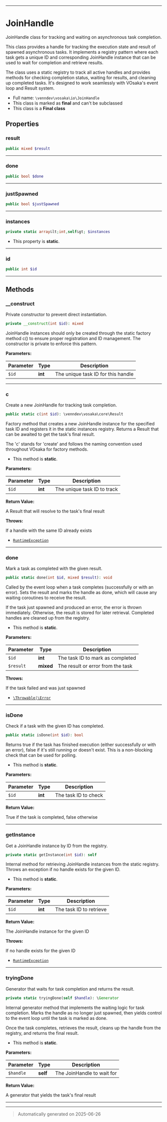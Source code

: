 ***

# JoinHandle

JoinHandle class for tracking and waiting on asynchronous task completion.

This class provides a handle for tracking the execution state and result
of spawned asynchronous tasks. It implements a registry pattern where
each task gets a unique ID and corresponding JoinHandle instance that
can be used to wait for completion and retrieve results.

The class uses a static registry to track all active handles and provides
methods for checking completion status, waiting for results, and cleaning
up completed tasks. It's designed to work seamlessly with VOsaka's
event loop and Result system.

* Full name: `\venndev\vosaka\io\JoinHandle`
* This class is marked as **final** and can't be subclassed
* This class is a **Final class**



## Properties


### result



```php
public mixed $result
```






***

### done



```php
public bool $done
```






***

### justSpawned



```php
public bool $justSpawned
```






***

### instances



```php
private static array&lt;int,self&gt; $instances
```



* This property is **static**.


***

### id



```php
public int $id
```






***

## Methods


### __construct

Private constructor to prevent direct instantiation.

```php
private __construct(int $id): mixed
```

JoinHandle instances should only be created through the static
factory method c() to ensure proper registration and ID management.
The constructor is private to enforce this pattern.






**Parameters:**

| Parameter | Type | Description |
|-----------|------|-------------|
| `$id` | **int** | The unique task ID for this handle |





***

### c

Create a new JoinHandle for tracking task completion.

```php
public static c(int $id): \venndev\vosaka\core\Result
```

Factory method that creates a new JoinHandle instance for the specified
task ID and registers it in the static instances registry. Returns a
Result that can be awaited to get the task's final result.

The 'c' stands for 'create' and follows the naming convention used
throughout VOsaka for factory methods.

* This method is **static**.




**Parameters:**

| Parameter | Type | Description |
|-----------|------|-------------|
| `$id` | **int** | The unique task ID to track |


**Return Value:**

A Result that will resolve to the task's final result



**Throws:**
<p>If a handle with the same ID already exists</p>

- [`RuntimeException`](../../../RuntimeException.md)



***

### done

Mark a task as completed with the given result.

```php
public static done(int $id, mixed $result): void
```

Called by the event loop when a task completes (successfully or with
an error). Sets the result and marks the handle as done, which will
cause any waiting coroutines to receive the result.

If the task just spawned and produced an error, the error is thrown
immediately. Otherwise, the result is stored for later retrieval.
Completed handles are cleaned up from the registry.

* This method is **static**.




**Parameters:**

| Parameter | Type | Description |
|-----------|------|-------------|
| `$id` | **int** | The task ID to mark as completed |
| `$result` | **mixed** | The result or error from the task |




**Throws:**
<p>If the task failed and was just spawned</p>

- [`\Throwable|\Error`](../../../Throwable|/Error.md)



***

### isDone

Check if a task with the given ID has completed.

```php
public static isDone(int $id): bool
```

Returns true if the task has finished execution (either successfully
or with an error), false if it's still running or doesn't exist.
This is a non-blocking check that can be used for polling.

* This method is **static**.




**Parameters:**

| Parameter | Type | Description |
|-----------|------|-------------|
| `$id` | **int** | The task ID to check |


**Return Value:**

True if the task is completed, false otherwise




***

### getInstance

Get a JoinHandle instance by ID from the registry.

```php
private static getInstance(int $id): self
```

Internal method for retrieving JoinHandle instances from the static
registry. Throws an exception if no handle exists for the given ID.

* This method is **static**.




**Parameters:**

| Parameter | Type | Description |
|-----------|------|-------------|
| `$id` | **int** | The task ID to retrieve |


**Return Value:**

The JoinHandle instance for the given ID



**Throws:**
<p>If no handle exists for the given ID</p>

- [`RuntimeException`](../../../RuntimeException.md)



***

### tryingDone

Generator that waits for task completion and returns the result.

```php
private static tryingDone(self $handle): \Generator
```

Internal generator method that implements the waiting logic for task
completion. Marks the handle as no longer just spawned, then yields
control to the event loop until the task is marked as done.

Once the task completes, retrieves the result, cleans up the handle
from the registry, and returns the final result.

* This method is **static**.




**Parameters:**

| Parameter | Type | Description |
|-----------|------|-------------|
| `$handle` | **self** | The JoinHandle to wait for |


**Return Value:**

A generator that yields the task's final result




***


***
> Automatically generated on 2025-06-26
